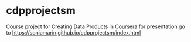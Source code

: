 # cdpprojectsm
Course project for Creating Data Products in Coursera
for presentation go to https://soniamarin.github.io/cdpprojectsm/index.html
